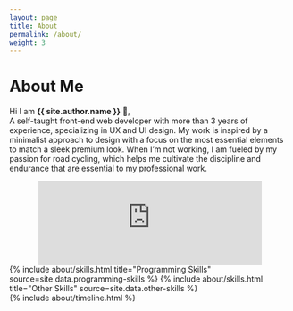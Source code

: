 ```yaml
---
layout: page
title: About
permalink: /about/
weight: 3
---
```


# **About Me**

Hi I am **{{ site.author.name }}** :wave:,<br>
A self-taught front-end web developer with more than 3 years of experience, specializing in UX and UI design. My work is inspired by a minimalist approach to design with a focus on the most essential elements to match a sleek premium look. When I’m not working, I am fueled by my passion for road cycling, which helps me cultivate the discipline and endurance that are essential to my professional work.

<div style="display: flex; justify-content: center; align-items: center; margin: 0 0; padding: 0 0; overflow: hidden; width: 100%; flex-wrap: wrap; gap: 20px;">
    <div style="display: flex; justify-content: center; align-items: center; overflow: hidden; width: fit-content; padding-bottom: 0;">
        <iframe src="https://tryhackme.com/api/v2/badges/public-profile?userPublicId=3057674" style="border: none; width: 45vw; max-width: 400px;"></iframe>
    </div>
</div>

<div class="row">
{% include about/skills.html title="Programming Skills" source=site.data.programming-skills %}
{% include about/skills.html title="Other Skills" source=site.data.other-skills %}
</div>

<div class="row">
{% include about/timeline.html %}
</div>
